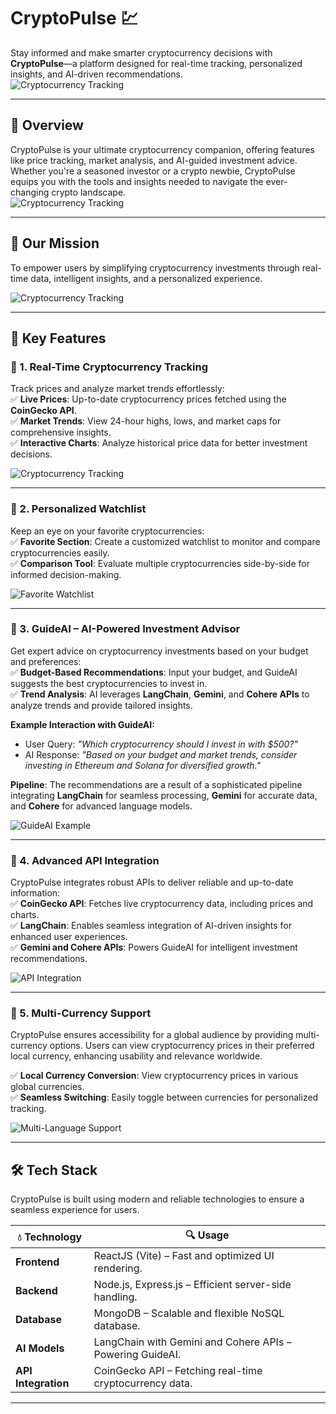 # **CryptoPulse 💹**  
Stay informed and make smarter cryptocurrency decisions with **CryptoPulse**—a platform designed for real-time tracking, personalized insights, and AI-driven recommendations.  
![Cryptocurrency Tracking](https://github.com/lakshya001-AI/cryptoPulse_FAH/blob/main/Screenshot%202025-05-25%20001543.png?raw=true) <!-- Add image showing a price chart or dashboard here -->

---

## 📖 **Overview**  
CryptoPulse is your ultimate cryptocurrency companion, offering features like price tracking, market analysis, and AI-guided investment advice. Whether you're a seasoned investor or a crypto newbie, CryptoPulse equips you with the tools and insights needed to navigate the ever-changing crypto landscape.  
![Cryptocurrency Tracking](https://github.com/lakshya001-AI/cryptoPulse_FAH/blob/main/Screenshot%202025-05-25%20001543.png?raw=true) <!-- Add image showing a price chart or dashboard here -->

---

## 🎯 **Our Mission**  
To empower users by simplifying cryptocurrency investments through real-time data, intelligent insights, and a personalized experience.  

![Cryptocurrency Tracking](https://github.com/lakshya001-AI/cryptoPulse_FAH/blob/main/Screenshot%202025-05-25%20001543.png?raw=true) <!-- Add image showing a price chart or dashboard here -->

---

## 🚀 **Key Features**  

### 🔹 1. Real-Time Cryptocurrency Tracking  
Track prices and analyze market trends effortlessly:  
✅ **Live Prices**: Up-to-date cryptocurrency prices fetched using the **CoinGecko API**.  
✅ **Market Trends**: View 24-hour highs, lows, and market caps for comprehensive insights.  
✅ **Interactive Charts**: Analyze historical price data for better investment decisions.  

![Cryptocurrency Tracking](https://github.com/lakshya001-AI/cryptoPulse_FAH/blob/main/Screenshot%202025-05-25%20001645.png?raw=true) <!-- Add image showing a price chart or dashboard here -->

---

### 🔹 2. Personalized Watchlist  
Keep an eye on your favorite cryptocurrencies:  
✅ **Favorite Section**: Create a customized watchlist to monitor and compare cryptocurrencies easily.  
✅ **Comparison Tool**: Evaluate multiple cryptocurrencies side-by-side for informed decision-making.  

![Favorite Watchlist](https://github.com/lakshya001-AI/cryptoPulse_FAH/blob/main/Screenshot%202025-05-25%20001919.png?raw=true) <!-- Add image showing the favorite section here -->

---

### 🔹 3. GuideAI – AI-Powered Investment Advisor  
Get expert advice on cryptocurrency investments based on your budget and preferences:  
✅ **Budget-Based Recommendations**: Input your budget, and GuideAI suggests the best cryptocurrencies to invest in.  
✅ **Trend Analysis**: AI leverages **LangChain**, **Gemini**, and **Cohere APIs** to analyze trends and provide tailored insights.  

**Example Interaction with GuideAI:**  
- User Query: *"Which cryptocurrency should I invest in with $500?"*  
- AI Response: *"Based on your budget and market trends, consider investing in Ethereum and Solana for diversified growth."*  

**Pipeline**: The recommendations are a result of a sophisticated pipeline integrating **LangChain** for seamless processing, **Gemini** for accurate data, and **Cohere** for advanced language models.  

![GuideAI Example](https://github.com/lakshya001-AI/cryptoPulse_FAH/blob/main/Screenshot%202025-05-25%20001955.png?raw=true) <!-- Add image showing an AI recommendation interface -->

---

### 🔹 4. Advanced API Integration  
CryptoPulse integrates robust APIs to deliver reliable and up-to-date information:  
✅ **CoinGecko API**: Fetches live cryptocurrency data, including prices and charts.  
✅ **LangChain**: Enables seamless integration of AI-driven insights for enhanced user experiences.  
✅ **Gemini and Cohere APIs**: Powers GuideAI for intelligent investment recommendations. 

![API Integration](https://github.com/lakshya001-AI/cryptoPulse_FAH/blob/main/WhatsApp%20Image%202025-05-25%20at%2010.02.41_8d61bf70.jpg?raw=true) <!-- Add image showcasing API connectivity or data flow -->

---

### 🔹 5. Multi-Currency Support  
CryptoPulse ensures accessibility for a global audience by providing multi-currency options. Users can view cryptocurrency prices in their preferred local currency, enhancing usability and relevance worldwide.  

✅ **Local Currency Conversion**: View cryptocurrency prices in various global currencies.  
✅ **Seamless Switching**: Easily toggle between currencies for personalized tracking.  

![Multi-Language Support](https://github.com/lakshya001-AI/cryptoPulse_FAH/blob/main/Screenshot%202025-05-25%20004327.png?raw=true) <!-- Add image showing the language selection dropdown -->

---

## 🛠 **Tech Stack**  

CryptoPulse is built using modern and reliable technologies to ensure a seamless experience for users.  

| 💧 **Technology**   | 🔍 **Usage** |
|-------------------|------------|
| **Frontend**   | ReactJS (Vite) – Fast and optimized UI rendering. |
| **Backend**    | Node.js, Express.js – Efficient server-side handling. |
| **Database**   | MongoDB – Scalable and flexible NoSQL database. |
| **AI Models** | LangChain with Gemini and Cohere APIs – Powering GuideAI. |
| **API Integration** | CoinGecko API – Fetching real-time cryptocurrency data. |

---



